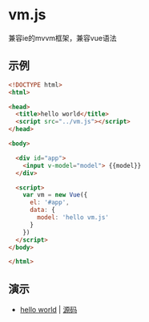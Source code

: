 # vm.js
兼容ie的mvvm框架，兼容vue语法

## 示例
```html
<!DOCTYPE html>
<html>

<head>
  <title>hello world</title>
  <script src="../vm.js"></script>
</head>

<body>

  <div id="app">
    <input v-model="model"> {{model}}
  </div>

  <script>
    var vm = new Vue({
      el: '#app',
      data: {
        model: 'hello vm.js'
      }
    })
  </script>
</body>

</html>
```


## 演示

* [hello world](https://wusfen.github.io/vm/examples/helloWorld.html) | [源码](examples/helloWorld.html)